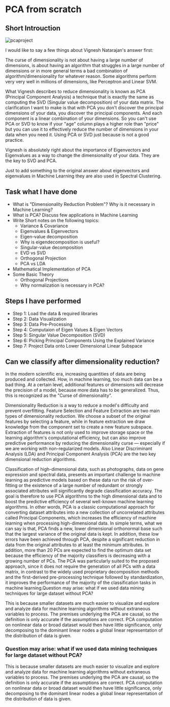 # PCA from scratch

## Short Introuction 

![pcaproject](https://user-images.githubusercontent.com/40186859/120884625-ce1ada80-c603-11eb-90f4-e9e361472576.png)

I would like to say a few things about Vignesh Natarajan's answer first:

The curse of dimensionality is not about having a large number of dimensions, is about having an algorithm that struggles in a large number of dimensions or in more general terms a bad combination of algorithm/dimensionality for whatever reason. Some algorithms perform very very well in millions of dimensions, like Perceptron and Linear SVM.

What Vignesh describes to reduce dimensionality is known as PCA (Principal Component Analysis) a technique that is exactly the same as computing the SVD (Singular value decomposition) of your data matrix. The clarification I want to make is that with PCA you don't discover the principal dimensions of your data, you discover the principal components. And each component is a linear combination of your dimensions. So you can't use PCA or SVD to know if your "age" column plays a higher role than "price" but you can use it to effectively reduce the number of dimensions in your data when you need it. Using PCA or SVD just because is not a good practice.

Vignesh is absolutely right about the importance of Eigenvectors and Eigenvalues as a way to change the dimensionality of your data. They are the key to SVD and PCA.

Just to add something to the original answer about eigenvectors and eigenvalues in Machine Learning they are also used in Spectral Clustering.

## Task what I have done 

* What is "Dimensionality Reduction Problem"? Why is it necessary in Machine Learning?
* What is PCA? Discuss few applications in Machine Learning
* Write Short notes on the following topics:
  - Variance & Covariance
  - Eigenvalues & Eigenvectors
  - Eigen-value decomposition
  - Why is eigendecomposition is useful?
  - Singular-value decomposition
  - EVD vs SVD
  - Orthogonal Projection
  - PCA vs LDA
* Mathematical Implementation of PCA
* Some Basic Theory
  - Orthogonal Projections
  - Why normalization is necessary in PCA?

## Steps I have performed

*  Step 1: Load the data & required libraries
*  Step 2: Data Visualization
*  Step 3: Data Pre-Processing
*  Step 4: Computaion of Eigen Values & Eigen Vectors
*  Step 5: Singular Value Decomposition (SVD)
*  Step 6: Picking Principal Components Using the Explained Variance
*  Step 7: Project Data onto Lower Dimensional Linear Subspace

## Can we classify after dimensionality reduction?

 In the modern scientific era, increasing quantities of data are being produced and collected. How, in machine learning, too much data can be a bad thing. At a certain level, additional features or dimensions will decrease the precision of a model, because more data has to be generalized. Thus, this is recognized as the "Curse of dimensionality". 
 
Dimensionality Reduction is a way to reduce a model's difficulty and prevent overfitting. Feature Selection and Feature Extraction are two main types of dimensionality reduction. We choose a subset of the original features by selecting a feature, while in feature extraction we draw knowledge from the component set to create a new feature subspace. Extraction of features is not only used to improve storage space or the learning algorithm's computational efficiency, but can also improve predictive performance by reducing the dimensionality curse — especially if we are working with non-regularized models. Also Linear Discriminant Analysis (LDA) and Principal Component Analysis (PCA) are the two key dimensional reduction algorithms. 

Classification of high-dimensional data, such as photographs, data on gene expression and spectral data, presents an important challenge to machine learning as predictive models based on these data run the risk of over-fitting or the existence of a large number of redundant or strongly associated attributes will significantly degrade classification accuracy. The goal is therefore to use PCA algorithms to the high dimensional data and to boost the predictive efficiency of several well-known machine learning algorithms. In other words, PCA is a classic computational approach for converting dataset attributes into a new collection of uncorrelated attributes called Principal Components, which increases the efficiency of machine learning when processing high-dimensional data. In simple terms, what we can say is that, PCA finds a new, lower dimensional orthonormal base such that the largest variance of the original data is kept. In addition, these low errors have been achieved through PCA, despite a significant reduction in data from the original attributes to at least the minimum attributes. In addition, more than 20 PCs are expected to find the optimum data set because the efficiency of the majority classifiers is decreasing with a growing number of PCs.  The PCA was particularly suited to the proposed approach, since it does not require the generation of all PCs with a data matrix, in contrast to the widely used proprietary decomposition methods and the first-derived pre-processing technique followed by standardization, it improves the performance of the majority of the classification tasks in machine learning.Question may arise: what if we used data mining techniques for large dataset without PCA?

This is because smaller datasets are much easier to visualize and explore and analyze data for machine learning algorithms without extraneous variables to process. The premises underlying the PCA are causal, so the definition is only accurate if the assumptions are correct. PCA computation on nonlinear data or broad dataset would then have little significance, only decomposing to the dominant linear nodes a global linear representation of the distribution of data is given. 

### Question may arise: what if we used data mining techniques for large dataset without PCA?

This is because smaller datasets are much easier to visualize and explore and analyze data for machine learning algorithms without extraneous variables to process. The premises underlying the PCA are causal, so the definition is only accurate if the assumptions are correct. PCA computation on nonlinear data or broad dataset would then have little significance, only decomposing to the dominant linear nodes a global linear representation of the distribution of data is given.
